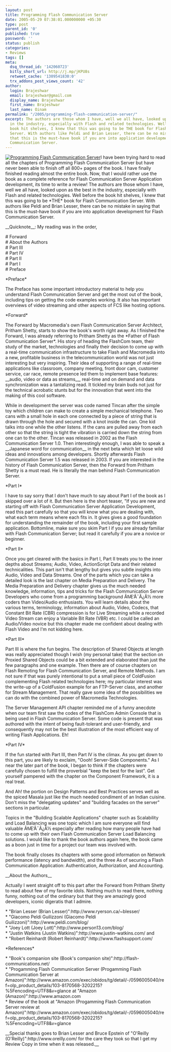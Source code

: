 ```yaml
---
layout: post
title: Programming Flash Communication Server
date: 2005-05-29 07:38:01.000000000 +05:30
type: post
parent_id: '0'
published: true
password: ''
status: publish
categories:
- Reviews
tags: []
meta:
  dsq_thread_id: '142060723'
  bitly_short_url: http://j.mp/jKPU8s
  retweet_cache: '1309541830:0'
  trx_addons_post_views_count: '42'
author:
  login: Brajeshwar
  email: brajeshwar@gmail.com
  display_name: Brajeshwar
  first_name: Brajeshwar
  last_name: Oinam
permalink: "/2005/programming-flash-communication-server/"
excerpt: The authors are those whom I have, well we all have, looked upon as the best
  in the industry, especially with Flash and related technologies. Well before the
  book hit shelves, I knew that this was going to be THE book for Flash Communication
  Server. With authors like Peldi and Brian Lesser, there can be no mistake in saying
  that this is the must-have book if you are into application development for Flash
  Communication Server.
---
```

<p><a href="http://flash-communications.net/"><img src="{{ site.baseurl }}/assets/2005/05/tincan.jpg" alt="Programming Flash Communication Server" style="border: 0 none;" /></a>I have been trying hard to read all the chapters of Programming Flash Communication Server but have never been able to finish off all 800+ pages of the book. I have finally finished reading almost the entire book. Now, that I would rather use the book as a complete reference for Flash Communication Server Application development, its time to write a review! The authors are those whom I have, well we all have, looked upon as the best in the industry, especially with Flash and related technologies. Well before the book hit shelves, I knew that this was going to be *THE* book for Flash Communication Server. With authors like Peldi and Brian Lesser, there can be no mistake in saying that this is the must-have book if you are into application development for Flash Communication Server.</p>
<p>__Quicknote__: My reading was in the order,</p>
<p># Forward<br />
# About the Authors<br />
# Part III<br />
# Part IV<br />
# Part II<br />
# Part I<br />
# Preface</p>
<p>*Preface*</p>
<p>The Preface has some important introductory material to help you understand Flash Communication Server and get the most out of the book, including tips on getting the code examples working. It also has important overviews of video streaming and other aspects of FCS like hosting options. </p>
<p>*Forward*</p>
<p>The Forward by Macromedia's own Flash Communication Server Architect, Pritham Shetty, starts to show the book's worth right away. As I finished the Forward, I was already referring to Pritham Shetty as the *Father of Flash Communication Server*. His story of heading the FlashCom team, their study of the market, technologies and finally their decision to come up with a real-time communication infrastructure to take Flash and Macromedia into a new, profitable business in the telecommunication world was not just interesting but very inspiring. Their idea of supporting a range of real-time applications like classroom, company meeting, front door cam, customer service, car race, remote presence led them to implement base features: __audio, video or data as streams__, real-time and on demand and data synchronization was a tantalizing read. It tickled my brain buds not just for the technical acrobatic stunts but for the innovation that went into the making of this cool software. </p>
<p>While in development the server was code named Tincan after the simple toy which children can make to create a simple mechanical telephone. Two cans with a small hole in each one connected by a piece of string that is drawn through the hole and secured with a knot inside the can. One kid talks into one while the other listens. If the cans are pulled away from each other so that the string is tight the vibration is carried down the string from one can to the other. Tincan was released in 2002 as the Flash Communication Server 1.0. Then interestingly enough, I was able to speak a __Japanese word for communication__ in the next beta which let loose wild ideas and innovations among developers. Shortly afterwards Flash Communication Server 1.5 was released in 2003. If you are interested in the history of Flash Communication Server, then the Forward from Pritham Shetty is a must read. He is literally the man behind Flash Communication Server.</p>
<p>*Part I*</p>
<p>I have to say sorry that I don't have much to say about Part I of the book as I skipped over a lot of it. But then here is the short teaser, "If you are new and starting off with Flash Communication Server Application Development, read this part carefully so that you will know what you are dealing with, what each term means where each fits in. It gives gives a good foundation for understanding the remainder of the book, including your first sample application. Bottomline, make sure you skim Part I if you are already familiar with Flash Communication Server; but read it carefully if you are a novice or beginner.</p>
<p>*Part II*</p>
<p>Once you get cleared with the basics in Part I, Part II treats you to the inner depths about Streams; Audio, Video, ActionScript Data and their related technicalities. This part isn't that lengthy but gives you subtle insights into Audio, Video and Data Streams. One of the parts which you can take a detailed look is the last chapter on Media Preparation and Delivery. The Media Preparation and Delivery chapter gives us the much needed knowledge, information, tips and tricks for the Flash Communication Server Developers who come from a programming background Ã‡Æ’Ã¯Â¿Â½ more coders than Video/Audio enthusiasts. You will learn details about the various terms, terminology, information about Audio, Video, Codecs, that Constant Bit Rate (CBR) compression is for Live Streaming while a recorded Video Stream can enjoy a Variable Bit Rate (VBR) etc. I could be called an Audio/Video novice but this chapter made me confident about dealing with Flash Video and I'm not kidding here.</p>
<p>*Part III*</p>
<p>Part III is where the fun begins. The description of Shared Objects at length was really appreciated though I wish (my personal take) that the section on Proxied Shared Objects could be a bit extended and elaborated than just the few paragraphs and one example. Then there are of course chapters on Flash Remoting for Flash Communication Server, and Remote Methods. I am not sure if that was purely intentional to put a small piece of ColdFusion complementing Flash related technologies here; my particular interest was the write-up of a ColdFusion example for an FTP-Server class, and another for Stream Management. That really gave some idea of the possibilities we can do with the combined power of Macromedia Technologies.</p>
<p>The Server Management API chapter reminded me of a funny anecdote when our team first saw the codes of the FlashCom Admin Console that is being used in Flash Communication Server. Some code is present that was authored with the intent of being fault-tolerant and user-friendly, and consequently may not be the best illustration of the most efficient way of writing Flash Applications. Eh!</p>
<p>*Part IV*</p>
<p>If the fun started with Part III, then Part IV is the climax. As you get down to this part, you are likely to exclaim, "Oooh! Server-Side Components." As I near the later part of the book, I began to think if the chapters were carefully chosen to fulfill the proverbial "keep the best for the last". Get yourself pampered with the chapter on the Component Framework, it is a real treat.</p>
<p>And Ah! the portion on Design Patterns and Best Practices serves well as the spiced Masala just like the much needed condiment of an Indian cuisine. Don't miss the "delegating updates" and "building facades on the server" sections in particular.</p>
<p>Topics in the "Building Scalable Applications" chapter such as Scalability and Load Balancing was one topic which I am sure everyone will find valuable Ã‡Æ’Ã¯Â¿Â½ especially after reading how many people have had to come up with their own Flash Communication Server Load Balancing solutions. I would like to thank the book authors again here, the book came as a boon just in time for a project our team was involved with.</p>
<p>The book finally closes its chapters with some good information on Network performance (latency and bandwidth), and the three As of securing a Flash Communication Application: Authentication, Authorization, and Accounting.</p>
<p>__About the Authors__</p>
<p>Actually I went straight off to this part after the Forward from Pritham Shetty to read about few of my favorite idols. Nothing much to read there, nothing funny, nothing out of the ordinary but that they are amazingly good developers, iconic digeratis that I admire.</p>
<p>* "Brian Lesser (Brian Lesser)":http://www.ryerson.ca/~blesser/<br />
* "Giacomo Peldi Guilizzoni (Giacomo Peldi Guilizzoni)":http://www.peldi.com/blog/<br />
* "Joey Lott (Joey Lott)":http://www.person13.com/blog/<br />
* "Justin Watkins (Justin Watkins)":http://www.justin-watkins.com/ and<br />
* "Robert Reinhardt (Robert Reinhardt)":http://www.flashsupport.com/</p>
<p>*References*</p>
<p>* "Book's companion site (Book's companion site)":http://flash-communications.net/<br />
* "Progamming Flash Communication Server (Progamming Flash Communication Server at Amazon)":http://www.amazon.com/exec/obidos/tg/detail/-/0596005040/ref=olp_product_details/103-8170568-3202215?%5Fencoding=UTF8&#038;v=glance at "Amazon (Amazon)":http://www.amazon.com<br />
* Review of the book at "Amazon (Progamming Flash Communication Server review at Amazon)":http://www.amazon.com/exec/obidos/tg/detail/-/0596005040/ref=olp_product_details/103-8170568-3202215?%5Fencoding=UTF8&#038;v=glance</p>
<p>__Special thanks goes to Brian Lesser and Bruce Epstein of "O'Reilly (O'Reilly)":http://www.oreilly.com/ for the care they took so that I get my Review Copy in time when it was released.__</p>
